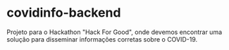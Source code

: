 # covidinfo-backend
Projeto para o Hackathon "Hack For Good", onde devemos encontrar uma solução para disseminar informações corretas sobre o COVID-19.

